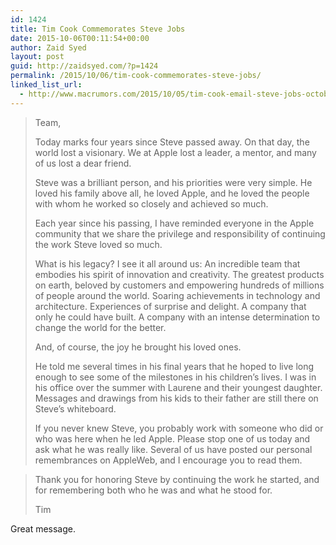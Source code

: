 ```yaml
---
id: 1424
title: Tim Cook Commemorates Steve Jobs
date: 2015-10-06T00:11:54+00:00
author: Zaid Syed
layout: post
guid: http://zaidsyed.com/?p=1424
permalink: /2015/10/06/tim-cook-commemorates-steve-jobs/
linked_list_url:
  - http://www.macrumors.com/2015/10/05/tim-cook-email-steve-jobs-october-2015/
---
```

> Team,
> 
> Today marks four years since Steve passed away. On that day, the world lost a visionary. We at Apple lost a leader, a mentor, and many of us lost a dear friend.
> 
> Steve was a brilliant person, and his priorities were very simple. He loved his family above all, he loved Apple, and he loved the people with whom he worked so closely and achieved so much.
> 
> Each year since his passing, I have reminded everyone in the Apple community that we share the privilege and responsibility of continuing the work Steve loved so much.
> 
> What is his legacy? I see it all around us: An incredible team that embodies his spirit of innovation and creativity. The greatest products on earth, beloved by customers and empowering hundreds of millions of people around the world. Soaring achievements in technology and architecture. Experiences of surprise and delight. A company that only he could have built. A company with an intense determination to change the world for the better.
> 
> And, of course, the joy he brought his loved ones.
> 
> He told me several times in his final years that he hoped to live long enough to see some of the milestones in his children’s lives. I was in his office over the summer with Laurene and their youngest daughter. Messages and drawings from his kids to their father are still there on Steve’s whiteboard.
> 
> If you never knew Steve, you probably work with someone who did or who was here when he led Apple. Please stop one of us today and ask what he was really like. Several of us have posted our personal remembrances on AppleWeb, and I encourage you to read them.
    
> Thank you for honoring Steve by continuing the work he started, and for remembering both who he was and what he stood for.
> 
> Tim 

Great message.